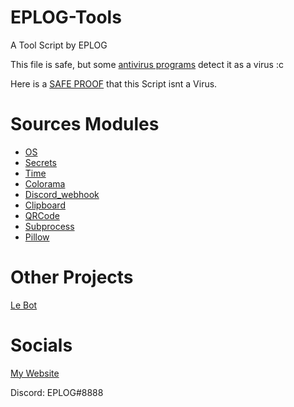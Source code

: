 # EPLOG-Tools
A Tool Script by EPLOG

This file is safe, but some [antivirus programs](https://www.virustotal.com/gui/file-analysis/YjAyMDdjODVjMDU5YmQ4NmJkOWM1YzYwNzdjN2E3MGE6MTY0NTM2OTkwNA==) detect it as a virus :c

Here is a [SAFE PROOF](https://www.youtube.com/watch?v=uLKG4QSaq-s) that this Script isnt a Virus.

# Sources Modules
* [OS](https://docs.python.org/3/library/os.html)
* [Secrets](https://docs.python.org/3/library/secrets.html)
* [Time](https://docs.python.org/3/library/time.html)
* [Colorama](https://pypi.org/project/colorama/)
* [Discord_webhook](https://pypi.org/project/discord-webhook/)
* [Clipboard](https://pypi.org/project/clipboard/)
* [QRCode](https://pypi.org/project/qrcode/)
* [Subprocess](https://docs.python.org/3/library/subprocess.html)
* [Pillow](https://pypi.org/project/Pillow/)

# Other Projects
[Le Bot](https://lebot.eplogx.de)

# Socials

[My Website](https://eplogx.de)

Discord: EPLOG#8888
